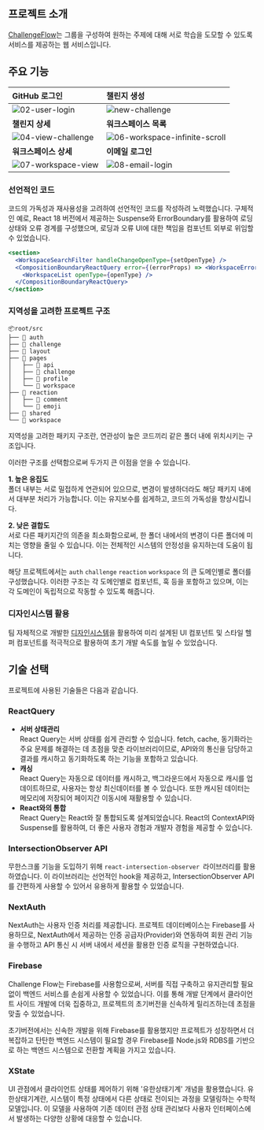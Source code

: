 ## 프로젝트 소개

[ChallengeFlow](https://challenge-flow.herokuapp.com/)는 그룹을 구성하여 원하는 주제에 대해 서로 학습을 도모할 수 있도록 서비스를 제공하는 웹 서비스입니다.

## 주요 기능

| GitHub 로그인                                                                                                                | 챌린지 생성                                                                                                                             |
| :--------------------------------------------------------------------------------------------------------------------------- | :-------------------------------------------------------------------------------------------------------------------------------------- |
| ![02-user-login](https://github.com/DesignSystemLab/challenge-flow/assets/46988995/6c70079c-fcf8-4f6b-af80-f1f4594f9404)     | ![new-challenge](https://github.com/DesignSystemLab/challenge-flow/assets/46988995/e115a7a8-d45a-4e58-8266-91d0bc44373c)                |
| **챌린지 상세**                                                                                                              | **워크스페이스 목록**                                                                                                                   |
| ![04-view-challenge](https://github.com/DesignSystemLab/challenge-flow/assets/46988995/1106e683-6824-4eca-a025-4c6d81dc3802) | ![06-workspace-infinite-scroll](https://github.com/DesignSystemLab/challenge-flow/assets/46988995/360f46fc-aa19-4c95-91eb-85e04ce68509) |
| **워크스페이스 상세**                                                                                                        | **이메일 로그인**                                                                                                                       |
| ![07-workspace-view](https://github.com/DesignSystemLab/challenge-flow/assets/46988995/76666ddb-cdde-4553-a495-09852939abe2) | ![08-email-login](https://github.com/DesignSystemLab/challenge-flow/assets/46988995/dabfe62b-332d-493d-bdd7-28ba9339d7d5)               |

### 선언적인 코드

코드의 가독성과 재사용성을 고려하여 선언적인 코드를 작성하려 노력했습니다. 구체적인 예로, React 18 버전에서 제공하는 Suspense와 ErrorBoundary를 활용하여 로딩 상태와 오류 경계를 구성했으며, 로딩과 오류 UI에 대한 책임을 컴포넌트 외부로 위임할 수 있었습니다.

```jsx
<section>
  <WorkspaceSearchFilter handleChangeOpenType={setOpenType} />
  <CompositionBoundaryReactQuery error={(errorProps) => <WorkspaceError {...errorProps} />} suspense={<Loader />}>
    <WorkspaceList openType={openType} />
  </CompositionBoundaryReactQuery>
</section>
```

### 지역성을 고려한 프로젝트 구조

```plaintext
📦root/src
├── 📂 auth
├── 📂 challenge
├── 📂 layout
├── 📂 pages
│   ├── 📂 api
│   ├── 📂 challenge
│   ├── 📂 profile
│   └── 📂 workspace
├── 📂 reaction
│   ├── 📂 comment
│   └── 📂 emoji
├── 📂 shared
└── 📂 workspace
```

지역성을 고려한 패키지 구조란, 연관성이 높은 코드끼리 같은 폴더 내에 위치시키는 구조입니다.

이러한 구조를 선택함으로써 두가지 큰 이점을 얻을 수 있습니다.

**1. 높은 응집도**  
폴더 내부는 서로 밀접하게 연관되어 있으므로, 변경이 발생하더라도 해당 패키지 내에서 대부분 처리가 가능합니다. 이는 유지보수를 쉽게하고, 코드의 가독성을 향상시킵니다.

**2. 낮은 결합도**  
서로 다른 패키지간의 의존을 최소화함으로써, 한 폴더 내에서의 변경이 다른 폴더에 미치는 영향을 줄일 수 있습니다. 이는 전체적인 시스템의 안정성을 유지하는데 도움이 됩니다.

해당 프로젝트에서는 `auth` `challenge` `reaction` `workspace` 의 큰 도메인별로 폴더를 구성했습니다. 이러한 구조는 각 도메인별로 컴포넌트, 훅 등을 포함하고 있으며, 이는 각 도메인이 독립적으로 작동할 수 있도록 해줍니다.

### 디자인시스템 활용

팀 자체적으로 개발한 [디자인시스템](https://github.com/DesignSystemLab/design-system)을 활용하여 미리 설계된 UI 컴포넌트 및 스타일 헬퍼 컴포넌트를 적극적으로 활용하여 초기 개발 속도를 높일 수 있었습니다.

## 기술 선택

프로젝트에 사용된 기술들은 다음과 같습니다.

### ReactQuery

- **서버 상태관리**  
  React Query는 서버 상태를 쉽게 관리할 수 있습니다. fetch, cache, 동기화라는 주요 문제를 해결하는 데 초점을 맞춘 라이브러리이므로, API와의 통신을 담당하고 결과를 캐시하고 동기화하도록 하는 기능을 포함하고 있습니다.
- **캐싱**  
  React Query는 자동으로 데이터를 캐시하고, 백그라운드에서 자동으로 캐시를 업데이트하므로, 사용자는 항상 최신데이터를 볼 수 있습니다. 또한 캐시된 데이터는 메모리에 저장되어 페이지간 이동시에 재활용할 수 있습니다.
- **React와의 통합**  
  React Query는 React와 잘 통합되도록 설계되었습니다. React의 ContextAPI와 Suspense를 활용하여, 더 좋은 사용자 경험과 개발자 경험을 제공할 수 있습니다.

### IntersectionObserver API

무한스크롤 기능을 도입하기 위해 `react-intersection-observer `라이브러리를 활용하였습니다. 이 라이브러리는 선언적인 hook을 제공하고, IntersectionObserver API를 간편하게 사용할 수 있어서 유용하게 활용할 수 있었습니다.

### NextAuth

NextAuth는 사용자 인증 처리를 제공합니다. 프로젝트 데이터베이스는 Firebase를 사용하므로, NextAuth에서 제공하는 인증 공급자(Provider)와 연동하여 회원 관리 기능을 수행하고 API 통신 시 서버 내에서 세션을 활용한 인증 로직을 구현하였습니다.

### Firebase

Challenge Flow는 Firebase를 사용함으로써, 서버를 직접 구축하고 유지관리할 필요 없이 백엔드 서비스를 손쉽게 사용할 수 있었습니다. 이를 통해 개발 단계에서 클라이언트 사이드 개발에 더욱 집중하고, 프로젝트의 초기버전을 신속하게 릴리즈하는데 초점을 맞출 수 있었습니다.

초기버전에서는 신속한 개발을 위해 Firebase를 활용했지만 프로젝트가 성장하면서 더 복잡하고 탄탄한 백엔드 시스템이 필요할 경우 Firebase를 Node.js와 RDBS를 기반으로 하는 백엔드 시스템으로 전환할 계획을 가지고 있습니다.

### XState

UI 관점에서 클라이언트 상태를 제어하기 위해 '유한상태기계' 개념을 활용했습니다. 유한상태기계란, 시스템이 특정 상태에서 다른 상태로 전이되는 과정을 모델링하는 수학적 모델입니다. 이 모델을 사용하여 기존 데이터 관점 상태 관리보다 사용자 인터페이스에서 발생하는 다양한 상황에 대응할 수 있습니다.
